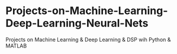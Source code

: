 # Projects-on-Machine-Learning-Deep-Learning-Neural-Nets
Projects on Machine Learning &amp; Deep Learning &amp; DSP wih Python &amp; MATLAB
